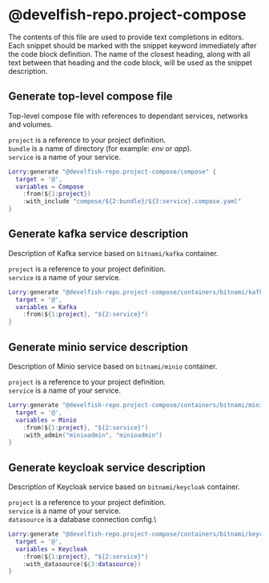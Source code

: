 # @develfish-repo.project-compose

The contents of this file are used to provide text completions in editors. Each snippet should be marked with the snippet keyword immediately after the code block definition. The name of the closest heading, along with all text between that heading and the code block, will be used as the snippet description.

## Generate top-level compose file

Top-level compose file with references to dependant services, networks and volumes.

`project` is a reference to your project definition.\
`bundle` is a name of directory (for example: _env_ or _app_).\
`service` is a name of your service.

```lua snippet Lorry:generate "@develfish-repo.project-compose/compose"
Lorry:generate "@develfish-repo.project-compose/compose" {
  target = '@',
  variables = Compose
    :from(${1:project})
    :with_include "compose/${2:bundle}/${3:service}.compose.yaml"
}
```

## Generate kafka service description

Description of Kafka service based on `bitnami/kafka` container.

`project` is a reference to your project definition.\
`service` is a name of your service.

```lua snippet Lorry:generate "@develfish-repo.project-compose/containers/bitnami/kafka"
Lorry:generate "@develfish-repo.project-compose/containers/bitnami/kafka" {
  target = '@',
  variables = Kafka
    :from(${1:project}, "${2:service}")
}
```

## Generate minio service description

Description of Minio service based on `bitnami/minio` container.

`project` is a reference to your project definition.\
`service` is a name of your service.

```lua snippet Lorry:generate "@develfish-repo.project-compose/containers/bitnami/minio"
Lorry:generate "@develfish-repo.project-compose/containers/bitnami/minio" {
  target = '@',
  variables = Minio
    :from(${1:project}, "${2:service}")
    :with_admin("minioadmin", "minioadmin")
}
```

## Generate keycloak service description

Description of Keycloak service based on `bitnami/keycloak` container.

`project` is a reference to your project definition.\
`service` is a name of your service.\
`datasource` is a database connection config.\

```lua snippet Lorry:generate "@develfish-repo.project-compose/containers/bitnami/keycloak"
Lorry:generate "@develfish-repo.project-compose/containers/bitnami/keycloak" {
  target = '@',
  variables = Keycloak
    :from(${1:project}, "${2:service}")
    :with_datasource(${3:datasource})
}
```

